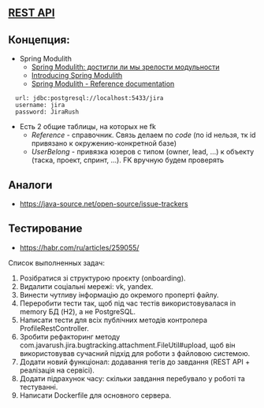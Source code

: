 ## [REST API](http://localhost:8080/doc)

## Концепция:

- Spring Modulith
    - [Spring Modulith: достигли ли мы зрелости модульности](https://habr.com/ru/post/701984/)
    - [Introducing Spring Modulith](https://spring.io/blog/2022/10/21/introducing-spring-modulith)
    - [Spring Modulith - Reference documentation](https://docs.spring.io/spring-modulith/docs/current-SNAPSHOT/reference/html/)

```
  url: jdbc:postgresql://localhost:5433/jira
  username: jira
  password: JiraRush
```

- Есть 2 общие таблицы, на которых не fk
    - _Reference_ - справочник. Связь делаем по _code_ (по id нельзя, тк id привязано к окружению-конкретной базе)
    - _UserBelong_ - привязка юзеров с типом (owner, lead, ...) к объекту (таска, проект, спринт, ...). FK вручную будем
      проверять

## Аналоги

- https://java-source.net/open-source/issue-trackers

## Тестирование

- https://habr.com/ru/articles/259055/

Список выполненных задач:
1. Розібратися зі структурою проєкту (onboarding).
2. Видалити соціальні мережі: vk, yandex.
3. Винести чутливу інформацію до окремого проперті файлу.
4. Переробити тести так, щоб під час тестів використовувалася in memory БД (H2), а не PostgreSQL.
5. Написати тести для всіх публічних методів контролера ProfileRestController.
6. Зробити рефакторинг методу com.javarush.jira.bugtracking.attachment.FileUtil#upload,
   щоб він використовував сучасний підхід для роботи з файловою системою.
7. Додати новий функціонал: додавання тегів до завдання (REST API + реалізація на сервісі).
8. Додати підрахунок часу: скільки завдання перебувало у роботі та тестуванні.
9. Написати Dockerfile для основного сервера.